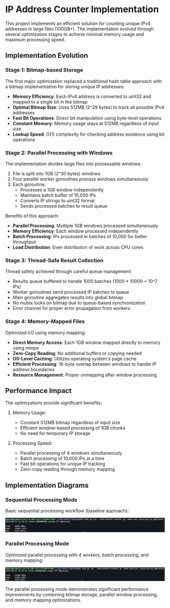 # IP Address Counter Implementation

This project implements an efficient solution for counting unique IPv4 addresses in large files (100GB+). The implementation evolved through several optimization stages to achieve minimal memory usage and maximum processing speed.

## Implementation Evolution

### Stage 1: Bitmap-based Storage

The first major optimization replaced a traditional hash table approach with a bitmap implementation for storing unique IP addresses:

- **Memory Efficiency**: Each IPv4 address is converted to uint32 and mapped to a single bit in the bitmap
- **Optimal Bitmap Size**: Uses 512MB (2^29 bytes) to track all possible IPv4 addresses
- **Fast Bit Operations**: Direct bit manipulation using byte-level operations
- **Constant Memory**: Memory usage stays at 512MB regardless of input size
- **Lookup Speed**: O(1) complexity for checking address existence using bit operations

### Stage 2: Parallel Processing with Windows

The implementation divides large files into processable windows:

1. File is split into 1GB (2^30 bytes) windows
2. Four parallel worker goroutines process windows simultaneously
3. Each goroutine:
   - Processes a 1GB window independently
   - Maintains batch buffer of 10,000 IPs
   - Converts IP strings to uint32 format
   - Sends processed batches to result queue

Benefits of this approach:
- **Parallel Processing**: Multiple 1GB windows processed simultaneously
- **Memory Efficiency**: Each window processed independently
- **Batch Processing**: IPs processed in batches of 10,000 for better throughput
- **Load Distribution**: Even distribution of work across CPU cores

### Stage 3: Thread-Safe Result Collection

Thread safety achieved through careful queue management:

- Results queue buffered to handle 1000 batches (1000 * 10000 = 10^7 IPs)
- Worker goroutines send processed IP batches to queue
- Main goroutine aggregates results into global bitmap
- No mutex locks on bitmap due to queue-based synchronization
- Error channel for proper error propagation from workers

### Stage 4: Memory-Mapped Files

Optimized I/O using memory mapping:

- **Direct Memory Access**: Each 1GB window mapped directly to memory using mmpa
- **Zero-Copy Reading**: No additional buffers or copying needed
- **OS-Level Caching**: Utilizes operating system's page cache
- **Efficient Processing**: 16-byte overlap between windows to handle IP address boundaries
- **Resource Management**: Proper unmapping after window processing

## Performance Impact

The optimizations provide significant benefits:

1. Memory Usage:
   - Constant 512MB bitmap regardless of input size
   - Efficient window-based processing of 1GB chunks
   - No need for temporary IP storage

2. Processing Speed:
   - Parallel processing of 4 windows simultaneously
   - Batch processing of 10,000 IPs at a time
   - Fast bit operations for unique IP tracking
   - Zero-copy reading through memory mapping

## Implementation Diagrams

### Sequential Processing Mode
Basic sequential processing workflow (baseline approach):

![Sequential Processing Mode](resources/seq-mode.jpg)

### Parallel Processing Mode
Optimized parallel processing with 4 workers, batch processing, and memory mapping:

![Parallel Processing Mode](resources/parallel-mod.png)

The parallel processing mode demonstrates significant performance improvements by combining bitmap storage, parallel window processing, and memory mapping optimizations.
